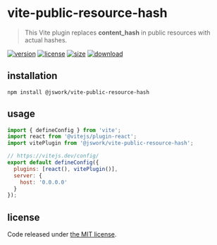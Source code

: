 # vite-public-resource-hash
> This Vite plugin replaces __content_hash__ in public resources with actual hashes.

[![version][version-image]][version-url]
[![license][license-image]][license-url]
[![size][size-image]][size-url]
[![download][download-image]][download-url]

## installation
```shell
npm install @jswork/vite-public-resource-hash
```

## usage
```js
import { defineConfig } from 'vite';
import react from '@vitejs/plugin-react';
import vitePlugin from '@jswork/vite-public-resource-hash';

// https://vitejs.dev/config/
export default defineConfig({
  plugins: [react(), vitePlugin()],
  server: {
    host: '0.0.0.0'
  }
});
```

## license
Code released under [the MIT license](https://github.com/afeiship/vite-public-resource-hash/blob/master/LICENSE.txt).

[version-image]: https://img.shields.io/npm/v/@jswork/vite-public-resource-hash
[version-url]: https://npmjs.org/package/@jswork/vite-public-resource-hash

[license-image]: https://img.shields.io/npm/l/@jswork/vite-public-resource-hash
[license-url]: https://github.com/afeiship/vite-public-resource-hash/blob/master/LICENSE.txt

[size-image]: https://img.shields.io/bundlephobia/minzip/@jswork/vite-public-resource-hash
[size-url]: https://github.com/afeiship/vite-public-resource-hash/blob/master/dist/index.min.js

[download-image]: https://img.shields.io/npm/dm/@jswork/vite-public-resource-hash
[download-url]: https://www.npmjs.com/package/@jswork/vite-public-resource-hash
